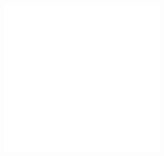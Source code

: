 ![Southlake Library Logo](https://github.com/ABurnett1956/library-assets/blob/ce7bac470dd09f9c59e14beae8d78b2bcd409089/SLK%20Library%20Logo_White.png)
